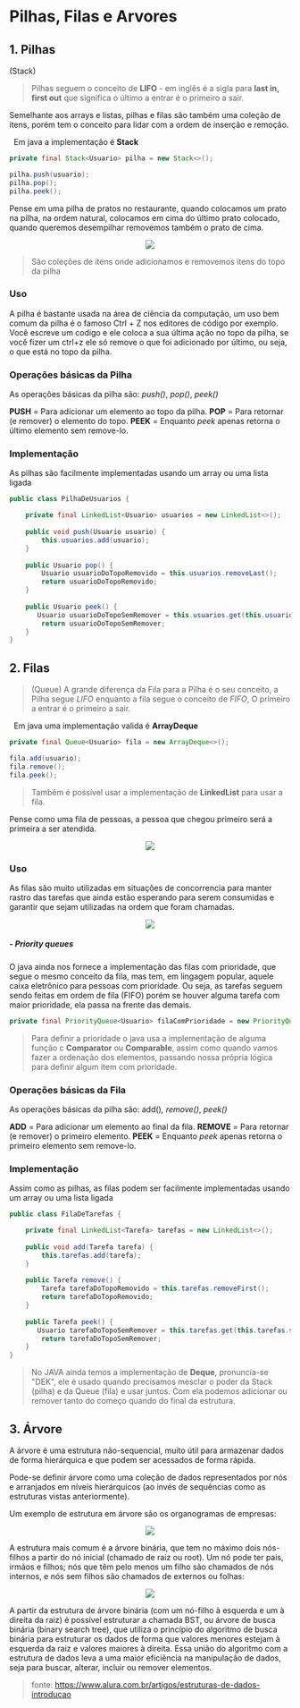 # Pilhas, Filas e Arvores

## 1. Pilhas
(Stack)
> Pilhas seguem o conceito de **LIFO** - em inglês é a sigla para __last in, first out__ que significa o último a entrar é o primeiro a sair.

Semelhante aos arrays e listas, pilhas e filas são também uma coleção de itens, porém tem o conceito para lidar com a ordem de inserção e remoção.

&nbsp;
Em java a implementação é **Stack**
```java
private final Stack<Usuario> pilha = new Stack<>();

pilha.push(usuario);
pilha.pop();
pilha.peek();
```

Pense em uma pilha de pratos no restaurante, quando colocamos um prato na pilha, na ordem natural, colocamos em cima do último prato colocado, quando queremos desempilhar removemos também o prato de cima.

<center><img src="https://miro.medium.com/max/960/1*VvQLK70kFScVO6CN9VoBPg.jpeg"></center>

> São coleções de itens onde adicionamos e removemos itens do topo da pilha

### Uso

A pilha é bastante usada na área de ciência da computação, um uso bem comum da pilha é o famoso Ctrl + Z nos editores de código por exemplo. Você escreve um codigo e ele coloca a sua última ação no topo da pilha, se você fizer um ctrl+z ele só remove o que foi adicionado por último, ou seja, o que está no topo da pilha.

### Operações básicas da Pilha
As operações básicas da pilha são: _push()_, _pop()_, _peek()_

**PUSH** = Para adicionar um elemento ao topo da pilha.
**POP** = Para retornar (e remover) o elemento do topo.
**PEEK** = Enquanto _peek_ apenas retorna o último elemento sem remove-lo.

### Implementação
As pilhas são facilmente implementadas usando um array ou uma lista ligada

```java
public class PilhaDeUsuarios {

    private final LinkedList<Usuario> usuarios = new LinkedList<>();
    
    public void push(Usuario usuario) {
        this.usuarios.add(usuario);
    }
    
    public Usuario pop() {
        Usuario usuarioDoTopoRemovido = this.usuarios.removeLast();
        return usuarioDoTopoRemovido;
    }
    
    public Usuario peek() {
       Usuario usuarioDoTopoSemRemover = this.usuarios.get(this.usuarios.size() - 1);
        return usuarioDoTopoSemRemover;
    }
}
```

## 2. Filas
> (Queue)
A grande diferença da Fila para a Pilha é o seu conceito, a Pilha segue _LIFO_ enquanto a fila segue o conceito de _FIFO_, O primeiro a entrar é o primeiro a sair.


&nbsp;
Em java uma implementação valida é **ArrayDeque**
```java
private final Queue<Usuario> fila = new ArrayDeque<>();

fila.add(usuario);
fila.remove();
fila.peek();
```

> Também é possível usar a implementação de **LinkedList** para usar a fila.

Pense como uma fila de pessoas, a pessoa que chegou primeiro será a primeira a ser atendida.

<center><img src="https://img.freepik.com/vetores-gratis/fila-de-caixa-eletronico-desenho-animado-esperando-na-fila-do-caixa-eletronico_181313-593.jpg?size=626&ext=jpg"></center>

### Uso

As filas são muito utilizadas em situações de concorrencia para manter rastro das tarefas que ainda estão esperando para serem consumidas e garantir que sejam utilizadas na ordem que foram chamadas.

<center><img src="https://user-content.gitlab-static.net/22b02c77e6347c0ef9d70956958b731d499958a4/68747470733a2f2f75706c6f61642e77696b696d656469612e6f72672f77696b6970656469612f636f6d6d6f6e732f7468756d622f352f35322f446174615f51756575652e7376672f36303070782d446174615f51756575652e7376672e706e67"></center>

##### - __Priority queues__
O java ainda nos fornece a implementação das filas com prioridade, que segue o mesmo conceito da fila, mas tem, em lingagem popular, aquele caixa eletrônico para pessoas com prioridade. Ou seja, as tarefas seguem sendo feitas em ordem de fila (FIFO) porém se houver alguma tarefa com maior prioridade, ela passa na frente das demais.

```java
private final PriorityQueue<Usuario> filaComPrioridade = new PriorityQueue<>();
```

> Para definir a prioridade o java usa a implementação de alguma função c __Comparator__ ou __Comparable__, assim como quando vamos fazer a ordenação dos elementos, passando nossa própria lógica para definir algum item com prioridade.


### Operações básicas da Fila
As operações básicas da pilha são: add()_, remove()_, _peek()_

**ADD** = Para adicionar um elemento ao final da fila.
**REMOVE** = Para retornar (e remover) o primeiro elemento.
**PEEK** = Enquanto _peek_ apenas retorna o primeiro elemento sem remove-lo.

### Implementação
Assim como as pilhas, as filas podem ser facilmente implementadas usando um array ou uma lista ligada


```java
public class FilaDeTarefas {

    private final LinkedList<Tarefa> tarefas = new LinkedList<>();
    
    public void add(Tarefa tarefa) {
        this.tarefas.add(tarefa);
    }
    
    public Tarefa remove() {
        Tarefa tarefaDoTopoRemovido = this.tarefas.removeFirst();
        return tarefaDoTopoRemovido;
    }
    
    public Tarefa peek() {
       Usuario tarefaDoTopoSemRemover = this.tarefas.get(this.tarefas.size() - 1);
        return tarefaDoTopoSemRemover;
    }
}
```

> No JAVA ainda temos a implementação de **Deque**, pronuncia-se "DEK", ele é usado quando precisamos mesclar o poder da Stack (pilha) e da Queue (fila) e usar juntos. Com ela podemos adicionar ou remover tanto do começo quando do final da estrutura.

## 3. Árvore

A árvore é uma estrutura não-sequencial, muito útil para armazenar dados de forma hierárquica e que podem ser acessados de forma rápida.

Pode-se definir árvore como uma coleção de dados representados por nós e arranjados em níveis hierárquicos (ao invés de sequências como as estruturas vistas anteriormente).

Um exemplo de estrutura em árvore são os organogramas de empresas:

<center><img src="https://www.alura.com.br/artigos/assets/estruturas-de-dados-introducao/imagem3.png"></center>

A estrutura mais comum é a árvore binária, que tem no máximo dois nós-filhos a partir do nó inicial (chamado de raiz ou root). Um nó pode ter pais, irmãos e filhos; nós que têm pelo menos um filho são chamados de nós internos, e nós sem filhos são chamados de externos ou folhas:

<center><img src="https://www.alura.com.br/artigos/assets/estruturas-de-dados-introducao/imagem4.png"></center>

A partir da estrutura de árvore binária (com um nó-filho à esquerda e um à direita da raiz) é possível estruturar a chamada BST, ou árvore de busca binária (binary search tree), que utiliza o princípio do algoritmo de busca binária para estruturar os dados de forma que valores menores estejam à esquerda da raiz e valores maiores à direita. Essa união do algoritmo com a estrutura de dados leva a uma maior eficiência na manipulação de dados, seja para buscar, alterar, incluir ou remover elementos.


> fonte: https://www.alura.com.br/artigos/estruturas-de-dados-introducao


